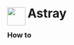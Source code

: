 
<h1>
	<img src="~/icon.svg" style="float: left; width: 42px; margin: 3px 5px 0 0;">
	Astray
</h1>

### How to

